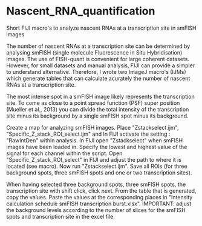 # Nascent_RNA_quantification
Short FIJI macro's to analyze nascent RNAs at a transcription site in smFISH images

The number of nascent RNAs at a transcription site can be determined by analysing smFISH (single molecule Fluorescence in Situ Hybridisation) images. The use of FISH-quant is convenient for large coherent datasets. However, for small datasets and manual analysis, FIJI can provide a simpler to understand alternative. Therefore, I wrote two ImageJ macro's (IJMs) which generate tables that can calculate acurately the number of nascent RNAs at a transcription site.

The most intense spot in a smFISH image likely represents the transcription site. To come as close to a point spread function (PSF) super position (Mueller et al., 2013) you can divide the total intensity of the transcription site minus its background by a single smFISH spot minus its background.

Create a map for analyzing smFISH images. Place "Zstackselect.ijm", "Specific_Z_stack_ROI_select.ijm" and 
In FIJI activate the setting : "RawIntDen" within analysis. In FIJI open "Zstackselect" when smFISH images have been loaded in. Specify the lowest and highest value of the signal for each channel within the script. Open "Specific_Z_stack_ROI_select" in FIJI and adjust the path to where it is located (see macro). Now run "Zstackselect.ijm". Save all ROIs (for three background spots, three smFISH spots and one or two transcription sites).

When having selected three background spots, three smFISH spots, the transcription site with shift click, click next. From the table that is generated, copy the values. Paste the values at the corresponding places in "Intensity calculation schedule smFISH transcription burst.xlsx". IMPORTANT: adjust the background levels according to the number of slices for the smFISH spots and transcription site in the excel file.
